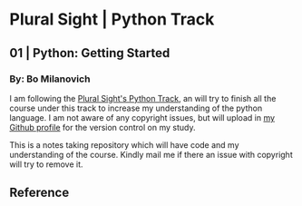 # Plural Sight | Python Track #
## 01 | Python: Getting Started ##
### By: Bo Milanovich ###

I am following the [Plural Sight's Python Track](https://app.pluralsight.com/paths/skills/python), an will try to finish all the course under this track to increase my understanding of the python language. I am not aware of any copyright issues, but will upload in [my Github profile](https://github.com/archeranimesh/) for the version control on my study.

This is a notes taking repository which will have code and my understanding of the course. Kindly mail me if there an issue with copyright will try to remove it.

## Reference ##
